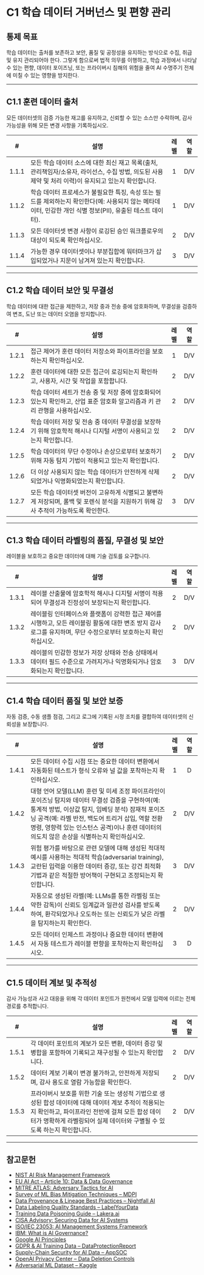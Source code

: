 # C1 학습 데이터 거버넌스 및 편향 관리

## 통제 목표

학습 데이터는 출처를 보존하고 보안, 품질 및 공정성을 유지하는 방식으로 수집, 취급 및 유지 관리되어야 한다. 그렇게 함으로써 법적 의무를 이행하고, 학습 과정에서 나타날 수 있는 편향, 데이터 포이즈닝, 또는 프라이버시 침해의 위험을 줄여 AI 수명주기 전체에 미칠 수 있는 영향을 방지한다.

---

## C1.1 훈련 데이터 출처

모든 데이터셋의 검증 가능한 재고를 유지하고, 신뢰할 수 있는 소스만 수락하며, 감사 가능성을 위해 모든 변경 사항을 기록하십시오.

|   #   | 설명                                                                                            | 레벨  | 역할  |
| :---: | --------------------------------------------------------------------------------------------- | :-: | :-: |
| 1.1.1 | 모든 학습 데이터 소스에 대한 최신 재고 목록(출처, 관리책임자/소유자, 라이선스, 수집 방법, 의도된 사용 제약 및 처리 이력)이 유지되고 있는지 확인합니다.     |  1  | D/V |
| 1.1.2 | 학습 데이터 프로세스가 불필요한 특징, 속성 또는 필드를 제외하는지 확인한다(예: 사용되지 않는 메타데이터, 민감한 개인 식별 정보(PII), 유출된 테스트 데이터). |  1  | D/V |
| 1.1.3 | 모든 데이터셋 변경 사항이 로깅된 승인 워크플로우의 대상이 되도록 확인하십시오.                                                  |  2  | D/V |
| 1.1.4 | 가능한 경우 데이터셋이나 부분집합에 워터마크가 삽입되었거나 지문이 남겨져 있는지 확인합니다.                                           |  3  | D/V |

---

## C1.2 학습 데이터 보안 및 무결성

학습 데이터에 대한 접근을 제한하고, 저장 중과 전송 중에 암호화하며, 무결성을 검증하여 변조, 도난 또는 데이터 오염을 방지합니다.

|   #   | 설명                                                                          | 레벨  | 역할  |
| :---: | --------------------------------------------------------------------------- | :-: | :-: |
| 1.2.1 | 접근 제어가 훈련 데이터 저장소와 파이프라인을 보호하는지 확인하십시오.                                     |  1  | D/V |
| 1.2.2 | 훈련 데이터에 대한 모든 접근이 로깅되는지 확인하고, 사용자, 시간 및 작업을 포함합니다.                          |  2  | D/V |
| 1.2.3 | 학습 데이터 세트가 전송 중 및 저장 중에 암호화되어 있는지 확인하고, 산업 표준 암호화 알고리즘과 키 관리 관행을 사용하십시오.    |  2  | D/V |
| 1.2.4 | 학습 데이터 저장 및 전송 중 데이터 무결성을 보장하기 위해 암호학적 해시나 디지털 서명이 사용되고 있는지 확인합니다.          |  2  | D/V |
| 1.2.5 | 학습 데이터의 무단 수정이나 손상으로부터 보호하기 위해 자동 탐지 기법이 적용되고 있는지 확인합니다.                    |  2  | D/V |
| 1.2.6 | 더 이상 사용되지 않는 학습 데이터가 안전하게 삭제되었거나 익명화되었는지 확인합니다.                             |  2  | D/V |
| 1.2.7 | 모든 학습 데이터셋 버전이 고유하게 식별되고 불변하게 저장되며, 롤백 및 포렌식 분석을 지원하기 위해 감사 추적이 가능하도록 확인한다. |  3  | D/V |

---

## C1.3 학습 데이터 라벨링의 품질, 무결성 및 보안

레이블을 보호하고 중요한 데이터에 대해 기술 검토를 요구합니다.

|   #   | 설명                                                                                          | 레벨  | 역할  |
| :---: | ------------------------------------------------------------------------------------------- | :-: | :-: |
| 1.3.1 | 레이블 산출물에 암호학적 해시나 디지털 서명이 적용되어 무결성과 진정성이 보장되는지 확인합니다.                                       |  2  | D/V |
| 1.3.2 | 레이블링 인터페이스와 플랫폼이 강력한 접근 제어를 시행하고, 모든 레이블링 활동에 대한 변조 방지 감사 로그를 유지하며, 무단 수정으로부터 보호하는지 확인하십시오. |  2  | D/V |
| 1.3.3 | 레이블의 민감한 정보가 저장 상태와 전송 상태에서 데이터 필드 수준으로 가려지거나 익명화되거나 암호화되는지 확인합니다.                          |  3  | D/V |

---

## C1.4 학습 데이터 품질 및 보안 보증

자동 검증, 수동 샘플 점검, 그리고 로그에 기록된 시정 조치를 결합하여 데이터셋의 신뢰성을 보장합니다.

|   #   | 설명                                                                                                                                                                                  | 레벨  | 역할  |
| :---: | ----------------------------------------------------------------------------------------------------------------------------------------------------------------------------------- | :-: | :-: |
| 1.4.1 | 모든 데이터 수집 시점 또는 중요한 데이터 변환에서 자동화된 테스트가 형식 오류와 널 값을 포착하는지 확인하십시오.                                                                                                                    |  1  |  D  |
| 1.4.2 | 대형 언어 모델(LLM) 훈련 및 미세 조정 파이프라인이 포이즈닝 탐지와 데이터 무결성 검증을 구현하여(예: 통계적 방법, 이상값 탐지, 임베딩 분석) 잠재적 포이즈닝 공격(예: 라벨 반전, 백도어 트리거 삽입, 역할 전환 명령, 영향력 있는 인스턴스 공격)이나 훈련 데이터의 의도치 않은 손상을 식별하는지 확인하십시오. |  2  | D/V |
| 1.4.3 | 위험 평가를 바탕으로 관련 모델에 대해 생성된 적대적 예시를 사용하는 적대적 학습(adversarial training), 교란된 입력을 이용한 데이터 증강, 또는 강건 최적화 기법과 같은 적절한 방어책이 구현되고 조정되는지 확인합니다.                                                |  3  | D/V |
| 1.4.4 | 자동으로 생성된 라벨(예: LLMs를 통한 라벨링 또는 약한 감독)이 신뢰도 임계값과 일관성 검사를 받도록 하여, 환각되었거나 오도하는 또는 신뢰도가 낮은 라벨을 탐지하는지 확인한다.                                                                              |  2  | D/V |
| 1.4.5 | 모든 데이터 인제스트 과정이나 중요한 데이터 변환에서 자동 테스트가 레이블 편향을 포착하는지 확인하십시오.                                                                                                                         |  3  |  D  |

---

## C1.5 데이터 계보 및 추적성

감사 가능성과 사고 대응을 위해 각 데이터 포인트가 원천에서 모델 입력에 이르는 전체 경로를 추적합니다.

|   #   | 설명                                                                                                                                | 레벨  | 역할  |
| :---: | --------------------------------------------------------------------------------------------------------------------------------- | :-: | :-: |
| 1.5.1 | 각 데이터 포인트의 계보가 모든 변환, 데이터 증강 및 병합을 포함하여 기록되고 재구성될 수 있는지 확인합니다.                                                                    |  2  | D/V |
| 1.5.2 | 데이터 계보 기록이 변경 불가하고, 안전하게 저장되며, 감사 용도로 열람 가능함을 확인한다.                                                                               |  2  | D/V |
| 1.5.3 | 프라이버시 보호를 위한 기술 또는 생성적 기법으로 생성된 합성 데이터에 대해 데이터 계보 추적이 적용되는지 확인하고, 파이프라인 전반에 걸쳐 모든 합성 데이터가 명확하게 라벨링되어 실제 데이터와 구별될 수 있도록 하는지 확인합니다. |  2  | D/V |

---

## 참고문헌

* [NIST AI Risk Management Framework](https://www.nist.gov/itl/ai-risk-management-framework)
* [EU AI Act – Article 10: Data & Data Governance](https://artificialintelligenceact.eu/article/10/)
* [MITRE ATLAS: Adversary Tactics for AI](https://atlas.mitre.org/)
* [Survey of ML Bias Mitigation Techniques – MDPI](https://www.mdpi.com/2673-6470/4/1/1)
* [Data Provenance & Lineage Best Practices – Nightfall AI](https://www.nightfall.ai/ai-security-101/data-provenance-and-lineage)
* [Data Labeling Quality Standards – LabelYourData](https://labelyourdata.com/articles/data-labeling-quality-and-how-to-measure-it)
* [Training Data Poisoning Guide – Lakera.ai](https://www.lakera.ai/blog/training-data-poisoning)
* [CISA Advisory: Securing Data for AI Systems](https://www.cisa.gov/news-events/cybersecurity-advisories/aa25-142a)
* [ISO/IEC 23053: AI Management Systems Framework](https://www.iso.org/sectors/it-technologies/ai)
* [IBM: What is AI Governance?](https://www.ibm.com/think/topics/ai-governance)
* [Google AI Principles](https://ai.google/principles/)
* [GDPR & AI Training Data – DataProtectionReport](https://www.dataprotectionreport.com/2024/08/recent-regulatory-developments-in-training-artificial-intelligence-ai-models-under-the-gdpr/)
* [Supply-Chain Security for AI Data – AppSOC](https://www.appsoc.com/blog/ai-is-the-new-frontier-of-supply-chain-security)
* [OpenAI Privacy Center – Data Deletion Controls](https://privacy.openai.com/policies?modal=take-control)
* [Adversarial ML Dataset – Kaggle](https://www.kaggle.com/datasets/cnrieiit/adversarial-machine-learning-dataset)


